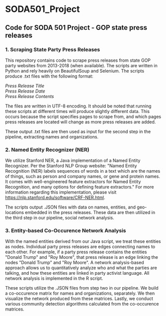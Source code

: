 # SODA501_Project
## Code for SODA 501 Project - GOP state press releases

### 1. Scraping State Party Press Releases

This repository contains code to scrape press releases from state GOP party websites from 2013-2018 (when available). The scripts are written in Python and rely heavily on BeautifulSoup and Selenium. The scripts produce .txt files with the following format:
<br />

  *Press Release Title* <br />
  *Press Release Date*  <br />
  *Press Release Contents*
 <br />
 
 The files are written in UTF-8 encoding. It should be noted that running these scripts at different times will produce slightly different data. This occurs because the script specifies pages to scrape from, and which pages press releases are located will change as more press releases are added.
 
These output .txt files are then used as input for the second step in the pipeline, extracting names and organizations.
 
 
 ### 2. Named Entity Recognizer (NER)
 
 We utilize Stanford NER, a Java implementation of a Named Entity Recognizer. Per the Stanford NLP Group website: "Named Entity Recognition (NER) labels sequences of words in a text which are the names of things, such as person and company names, or gene and protein names. It comes with well-engineered feature extractors for Named Entity Recognition, and many options for defining feature extractors." For more information regarding this implementation, please visit https://nlp.stanford.edu/software/CRF-NER.html.
 
The scripts output .JSON files with data on names, entities, and geo-locations embedded in the press releases. These data are then utilized in the third step in our pipeline, social network analysis.
 
 
 ### 3. Entity-based Co-Occurence Network Analysis
 
 With the named entities derived from our Java script, we treat these entities as nodes. Individual party press releases are edges connecting names to each other. For example, if a party press release contains the entities "Donald Trump" and "Roy Moore", that press release is an edge linking the nodes "Donald Trump" and "Roy Moore". A network analysis-based approach allows us to quantitatively analyze who and what the parties are talking, and how these entities are linked in party activist language. All network analysis is implemented in the R script.
 
These scripts utilize the .JSON files from step two in our pipeline. We build a co-occurence matrix for names and organizations, separately. We then visualize the network produced from these matrices. Lastly, we conduct various community detection algorithms calculated from the co-occurence matrices.

